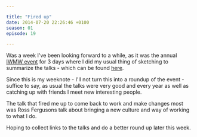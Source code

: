 ```yaml
---

title: "Fired up"
date: 2014-07-20 22:26:46 +0100
season: 01
episode: 19

---
```


Was a week I've been looking forward to a while, as it was the annual [IWMW event](http://iwmw.org/iwmw2014/programme/) for 3 days where I did my usual thing of sketching to summarize the talks - which can be found [here](https://www.mearso.co.uk).

Since this is my weeknote - I'll not turn this into a roundup of the event - suffice to say, as usual the talks were very good and every year as well as catching up with friends I meet new interesting people.

The talk that fired me up to come back to work and make changes most was Ross Fergusons talk about bringing a new culture and way of working to what I do.

Hoping to collect links to the talks and do a better round up later this week.
